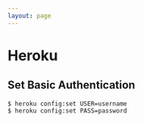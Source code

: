 ```yaml
---
layout: page
---
```


# Heroku

## Set Basic Authentication

```
$ heroku config:set USER=username
$ heroku config:set PASS=password
```
